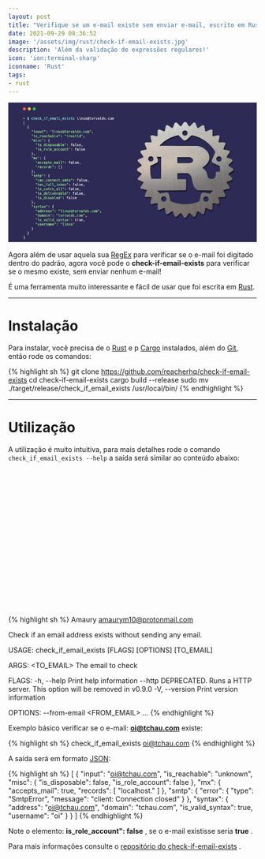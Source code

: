 ```yaml
---
layout: post
title: "Verifique se um e-mail existe sem enviar e-mail, escrito em Rust."
date: 2021-09-29 08:36:52
image: '/assets/img/rust/check-if-email-exists.jpg'
description: 'Além da validação de expressões regulares!'
icon: 'ion:terminal-sharp'
iconname: 'Rust'
tags:
- rust
---
```


![Verifique se um e-mail existe sem enviar e-mail, escrito em Rust.](/assets/img/rust/check-if-email-exists.jpg)

Agora além de usar aquela sua [RegEx](https://terminalroot.com.br/regex) para verificar se o e-mail foi digitado dentro do padrão, agora você pode o **check-if-email-exists** para verificar se o mesmo existe, sem enviar nenhum e-mail!

É uma ferramenta muito interessante e fácil de usar que foi escrita em [Rust](https://terminalroot.com.br/tags#rust).

---

# Instalação
Para instalar, você precisa de o [Rust](https://terminalroot.com.br/tags#rust) e p [Cargo](https://terminalroot.com.br/2021/07/como-criei-meu-primeiro-programa-em-rust.html) instalados, além do [Git](https://terminalroot.com.br/git), então rode os comandos:

{% highlight sh %}
git clone https://github.com/reacherhq/check-if-email-exists
cd check-if-email-exists
cargo build --release
sudo mv ./target/release/check_if_email_exists /usr/local/bin/
{% endhighlight %}

---

# Utilização
A utilização é muito intuitiva, para mais detalhes rode o comando `check_if_email_exists --help` a saída será similar ao conteúdo abaixo:


<!-- QUADRADO -->
<script async src="//pagead2.googlesyndication.com/pagead/js/adsbygoogle.js"></script>
<ins class="adsbygoogle"
style="display:inline-block;width:336px;height:280px"
data-ad-client="ca-pub-2838251107855362"
data-ad-slot="5351066970"></ins>
<script>
(adsbygoogle = window.adsbygoogle || []).push({});
</script>

{% highlight sh %}
Amaury <amaurym10@protonmail.com>

Check if an email address exists without sending any email.

USAGE:
    check_if_email_exists [FLAGS] [OPTIONS] [TO_EMAIL]

ARGS:
    <TO_EMAIL>    The email to check

FLAGS:
    -h, --help       Print help information
        --http       DEPRECATED. Runs a HTTP server. This option will be removed in v0.9.0
    -V, --version    Print version information

OPTIONS:
        --from-email <FROM_EMAIL>
...
{% endhighlight %}

Exemplo básico verificar se o e-mail: **oi@tchau.com** existe:

{% highlight sh %}
check_if_email_exists oi@tchau.com
{% endhighlight %}

A saída será em formato [JSON](https://terminalroot.com.br/2020/01/javascript.html):

{% highlight sh %}
[
  {
    "input": "oi@tchau.com",
    "is_reachable": "unknown",
    "misc": {
      "is_disposable": false,
      "is_role_account": false
    },
    "mx": {
      "accepts_mail": true,
      "records": [
        "localhost."
      ]
    },
    "smtp": {
      "error": {
        "type": "SmtpError",
        "message": "client: Connection closed"
      }
    },
    "syntax": {
      "address": "oi@tchau.com",
      "domain": "tchau.com",
      "is_valid_syntax": true,
      "username": "oi"
    }
  }
]
{% endhighlight %}

Note o elemento: **is_role_account": false** , se o e-mail existisse seria **true** .

Para mais informações consulte o [repositório do check-if-email-exists](https://github.com/reacherhq/check-if-email-exists) .

